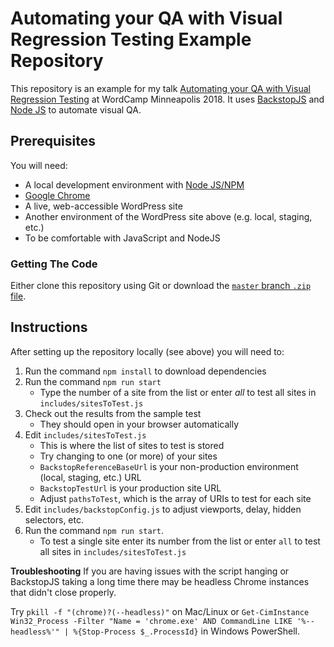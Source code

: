 # Automating your QA with Visual Regression Testing Example Repository

This repository is an example for my talk [Automating your QA with Visual Regression Testing](https://2018.minneapolis.wordcamp.org/session/automating-your-qa-with-visual-regression-testing/) at WordCamp Minneapolis 2018. It uses [BackstopJS](https://github.com/garris/BackstopJS/) and [Node JS](https://nodejs.org/) to automate visual QA.

## Prerequisites

You will need:

* A local development environment with [Node JS/NPM](https://docs.npmjs.com/getting-started/installing-node)
* [Google Chrome](https://www.google.com/chrome/)
* A live, web-accessible WordPress site
* Another environment of the WordPress site above (e.g. local, staging, etc.)
* To be comfortable with JavaScript and NodeJS

### Getting The Code

Either clone this repository using Git or download the [`master` branch `.zip` file](https://github.com/ataylorme/WordCamp-Minneapolis-2018-automating-QA-with-visual-regression-testing/archive/master.zip).

## Instructions

After setting up the repository locally (see above) you will need to:

1. Run the command `npm install` to download dependencies
1. Run the command `npm run start`
    * Type the number of a site from the list or enter _all_ to test all sites in `includes/sitesToTest.js`
1. Check out the results from the sample test
    * They should open in your browser automatically
1. Edit `includes/sitesToTest.js`
    * This is where the list of sites to test is stored
    * Try changing to one (or more) of your sites
    * `BackstopReferenceBaseUrl` is your non-production environment (local, staging, etc.) URL
    * `BackstopTestUrl` is your production site URL
    * Adjust `pathsToTest`, which is the array of URIs to test for each site
1. Edit `includes/backstopConfig.js` to adjust viewports, delay, hidden selectors, etc.
1. Run the command `npm run start`.
    * To test a single site enter its number from the list or enter `all` to test all sites in `includes/sitesToTest.js`

**Troubleshooting**
If you are having issues with the script hanging or BackstopJS taking a long time there may be headless Chrome instances that didn't close properly.

Try `pkill -f "(chrome)?(--headless)"` on Mac/Linux or `Get-CimInstance Win32_Process -Filter "Name = 'chrome.exe' AND CommandLine LIKE '%--headless%'" | %{Stop-Process $_.ProcessId}` in Windows PowerShell.
